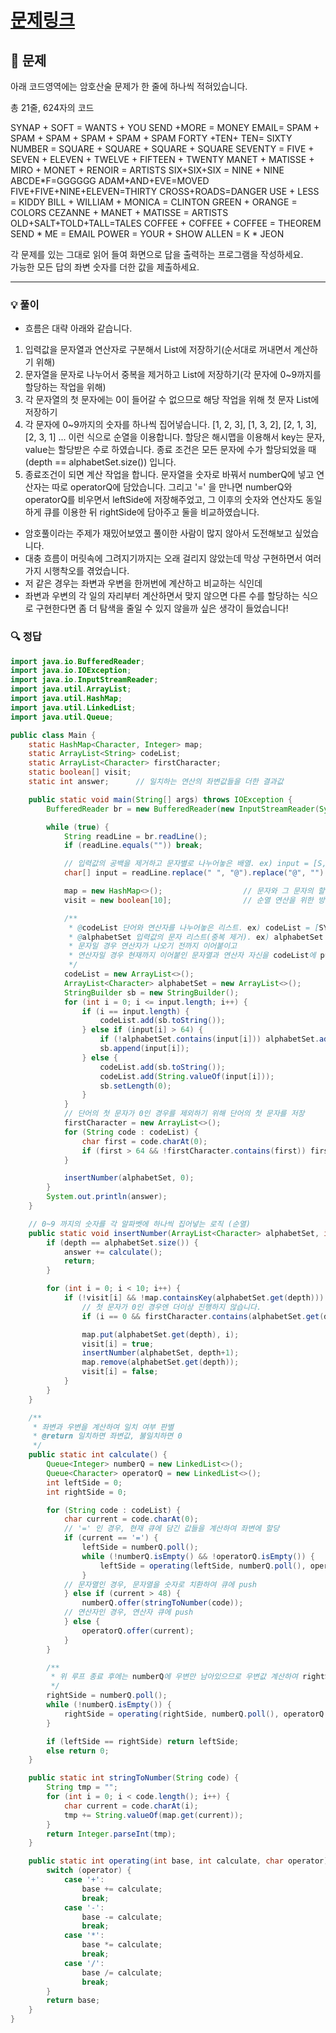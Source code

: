 # [문제링크](https://euler.synap.co.kr/quiz=9)

## 📝 문제

아래 코드영역에는 암호산술 문제가 한 줄에 하나씩 적혀있습니다.  

총 21줄, 624자의 코드

SYNAP + SOFT = WANTS + YOU
SEND +MORE = MONEY
EMAIL= SPAM + SPAM + SPAM + SPAM + SPAM + SPAM
FORTY +TEN+ TEN= SIXTY
NUMBER = SQUARE + SQUARE + SQUARE + SQUARE
SEVENTY = FIVE + SEVEN + ELEVEN + TWELVE + FIFTEEN + TWENTY
MANET + MATISSE + MIRO + MONET + RENOIR = ARTISTS
SIX+SIX+SIX = NINE + NINE
ABCDE\*F=GGGGGG
ADAM+AND+EVE=MOVED
FIVE+FIVE+NINE+ELEVEN=THIRTY
CROSS+ROADS=DANGER
USE + LESS = KIDDY
BILL + WILLIAM + MONICA = CLINTON
GREEN + ORANGE = COLORS
CEZANNE + MANET + MATISSE = ARTISTS
OLD+SALT+TOLD+TALL=TALES
COFFEE + COFFEE + COFFEE = THEOREM
SEND * ME = EMAIL
POWER = YOUR + SHOW
ALLEN = K * JEON

각 문제를 있는 그대로 읽어 들여 화면으로 답을 출력하는 프로그램을 작성하세요.  
가능한 모든 답의 좌변 숫자를 더한 값을 제출하세요.

---

### 💡 풀이

- 흐름은 대략 아래와 같습니다.
1. 입력값을 문자열과 연산자로 구분해서 List에 저장하기(순서대로 꺼내면서 계산하기 위해)
2. 문자열을 문자로 나누어서 중복을 제거하고 List에 저장하기(각 문자에 0~9까지를 할당하는 작업을 위해)
3. 각 문자열의 첫 문자에는 0이 들어갈 수 없으므로 해당 작업을 위해 첫 문자 List에 저장하기
4. 각 문자에 0~9까지의 숫자를 하나씩 집어넣습니다. [1, 2, 3], [1, 3, 2], [2, 1, 3], [2, 3, 1] ... 이런 식으로 순열을 이용합니다. 할당은 해시맵을 이용해서 key는 문자, value는 할당받은 수로 하였습니다. 종료 조건은 모든 문자에 수가 할당되었을 때(depth == alphabetSet.size()) 입니다.
5. 종료조건이 되면 계산 작업을 합니다. 문자열을 숫자로 바꿔서 numberQ에 넣고 연산자는 따로 operatorQ에 담았습니다. 그리고 '=' 을 만나면 numberQ와 operatorQ를 비우면서 leftSide에 저장해주었고, 그 이후의 숫자와 연산자도 동일하게 큐를 이용한 뒤 rightSide에 담아주고 둘을 비교하였습니다.

- 암호풀이라는 주제가 재밌어보였고 풀이한 사람이 많지 않아서 도전해보고 싶었습니다.
- 대충 흐름이 머릿속에 그려지기까지는 오래 걸리지 않았는데 막상 구현하면서 여러가지 시행착오를 겪었습니다.
- 저 같은 경우는 좌변과 우변을 한꺼번에 계산하고 비교하는 식인데
- 좌변과 우변의 각 일의 자리부터 계산하면서 맞지 않으면 다른 수를 할당하는 식으로 구현한다면 좀 더 탐색을 줄일 수 있지 않을까 싶은 생각이 들었습니다!

### 🔍 정답

```java
import java.io.BufferedReader;
import java.io.IOException;
import java.io.InputStreamReader;
import java.util.ArrayList;
import java.util.HashMap;
import java.util.LinkedList;
import java.util.Queue;

public class Main {
    static HashMap<Character, Integer> map;
    static ArrayList<String> codeList;
    static ArrayList<Character> firstCharacter;
    static boolean[] visit;
    static int answer;      // 일치하는 연산의 좌변값들을 더한 결과값

    public static void main(String[] args) throws IOException {
        BufferedReader br = new BufferedReader(new InputStreamReader(System.in));

        while (true) {
            String readLine = br.readLine();
            if (readLine.equals("")) break;

            // 입력값의 공백을 제거하고 문자별로 나누어놓은 배열. ex) input = [S, Y, N, A, P, +, S, O, F, T, =, ... ]
            char[] input = readLine.replace(" ", "@").replace("@", "").toCharArray();

            map = new HashMap<>();                  // 문자와 그 문자의 할당된 수를 저장하는 해시맵. ex) {S=1, Y=4, N=3, ...}
            visit = new boolean[10];                // 순열 연산을 위한 방문 체크 배열(중복 순열 방지)

            /**
             * @codeList 단어와 연산자를 나누어놓은 리스트. ex) codeList = [SYNAP, +, SOFT, =, WANTS, +, YOU]
             * @alphabetSet 입력값의 문자 리스트(중복 제거). ex) alphabetSet = [S, Y, N, A, P, O, F, T, W, U]
             * 문자일 경우 연산자가 나오기 전까지 이어붙이고
             * 연산자일 경우 현재까지 이어붙인 문자열과 연산자 자신을 codeList에 push
             */
            codeList = new ArrayList<>();
            ArrayList<Character> alphabetSet = new ArrayList<>();
            StringBuilder sb = new StringBuilder();
            for (int i = 0; i <= input.length; i++) {
                if (i == input.length) {
                    codeList.add(sb.toString());
                } else if (input[i] > 64) {
                    if (!alphabetSet.contains(input[i])) alphabetSet.add(input[i]);
                    sb.append(input[i]);
                } else {
                    codeList.add(sb.toString());
                    codeList.add(String.valueOf(input[i]));
                    sb.setLength(0);
                }
            }
            // 단어의 첫 문자가 0인 경우를 제외하기 위해 단어의 첫 문자를 저장
            firstCharacter = new ArrayList<>();
            for (String code : codeList) {
                char first = code.charAt(0);
                if (first > 64 && !firstCharacter.contains(first)) firstCharacter.add(first);
            }

            insertNumber(alphabetSet, 0);
        }
        System.out.println(answer);
    }

    // 0~9 까지의 숫자를 각 알파벳에 하나씩 집어넣는 로직 (순열)
    public static void insertNumber(ArrayList<Character> alphabetSet, int depth) {
        if (depth == alphabetSet.size()) {
            answer += calculate();
            return;
        }

        for (int i = 0; i < 10; i++) {
            if (!visit[i] && !map.containsKey(alphabetSet.get(depth))) {
                // 첫 문자가 0인 경우엔 더이상 진행하지 않습니다.
                if (i == 0 && firstCharacter.contains(alphabetSet.get(depth))) continue;

                map.put(alphabetSet.get(depth), i);
                visit[i] = true;
                insertNumber(alphabetSet, depth+1);
                map.remove(alphabetSet.get(depth));
                visit[i] = false;
            }
        }
    }

    /**
     * 좌변과 우변을 계산하여 일치 여부 판별
     * @return 일치하면 좌변값, 불일치하면 0
     */
    public static int calculate() {
        Queue<Integer> numberQ = new LinkedList<>();
        Queue<Character> operatorQ = new LinkedList<>();
        int leftSide = 0;
        int rightSide = 0;

        for (String code : codeList) {
            char current = code.charAt(0);
            // '=' 인 경우, 현재 큐에 담긴 값들을 계산하여 좌변에 할당
            if (current == '=') {
                leftSide = numberQ.poll();
                while (!numberQ.isEmpty() && !operatorQ.isEmpty()) {
                    leftSide = operating(leftSide, numberQ.poll(), operatorQ.poll());
                }
            // 문자열인 경우, 문자열을 숫자로 치환하여 큐에 push
            } else if (current > 48) {
                numberQ.offer(stringToNumber(code));
            // 연산자인 경우, 연산자 큐에 push
            } else {
                operatorQ.offer(current);
            }
        }

        /**
         * 위 루프 종료 후에는 numberQ에 우변만 남아있으므로 우변값 계산하여 rightSide에 할당
         */
        rightSide = numberQ.poll();
        while (!numberQ.isEmpty()) {
            rightSide = operating(rightSide, numberQ.poll(), operatorQ.poll());
        }

        if (leftSide == rightSide) return leftSide;
        else return 0;
    }

    public static int stringToNumber(String code) {
        String tmp = "";
        for (int i = 0; i < code.length(); i++) {
            char current = code.charAt(i);
            tmp += String.valueOf(map.get(current));
        }
        return Integer.parseInt(tmp);
    }

    public static int operating(int base, int calculate, char operator) {
        switch (operator) {
            case '+':
                base += calculate;
                break;
            case '-':
                base -= calculate;
                break;
            case '*':
                base *= calculate;
                break;
            case '/':
                base /= calculate;
                break;
        }
        return base;
    }
}
```